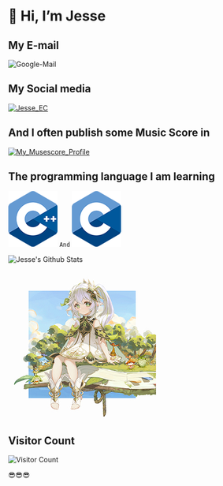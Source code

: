 # 👋 Hi, I’m Jesse

## My E-mail

![Google-Mail](https://img.shields.io/badge/Google_Mail-zhj3191955858gmail.com-red)

## My Social media

[![Jesse_EC](https://img.shields.io/badge/Bilibili-Jesse_EC-pink)](https://space.bilibili.com/474319456)

## And I often publish some Music Score in

[![My_Musescore_Profile](https://img.shields.io/badge/Orchestral-Musescore-blue)](https://musescore.com/user/57234246)

## The programming language I am learning

![mordenC++](./img/ISO_C++_Logo.png) `And` ![C](./img/ISO_C_Logo.png)

![Jesse's Github Stats]([(https://github-readme-stats.vercel.app/api?username=Cl0udG0d)](https://github.com/anuraghazra/github-readme-stats))

![头像](./img/Nahida_and_Lanaro.png)

## Visitor Count

![Visitor Count](https://profile-counter.glitch.me/JesseZ332623/count.svg)

😎😎😎
